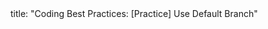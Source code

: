 <frontmatter>
title: "Coding Best Practices: [Practice] Use Default Branch"
</frontmatter>

<include src="navbar.md" boilerplate />

<include src="unit-inPage-asFlat.md" boilerplate />